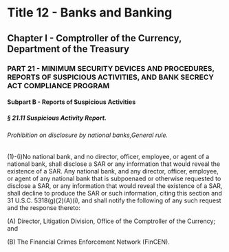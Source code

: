 
# Title 12 - Banks and Banking
## Chapter I - Comptroller of the Currency, Department of the Treasury
### PART 21 - MINIMUM SECURITY DEVICES AND PROCEDURES, REPORTS OF SUSPICIOUS ACTIVITIES, AND BANK SECRECY ACT COMPLIANCE PROGRAM
#### Subpart B - Reports of Suspicious Activities
##### § 21.11 Suspicious Activity Report.
###### Prohibition on disclosure by national banks,General rule.

(1)-(i)No national bank, and no director, officer, employee, or agent of a national bank, shall disclose a SAR or any information that would reveal the existence of a SAR. Any national bank, and any director, officer, employee, or agent of any national bank that is subpoenaed or otherwise requested to disclose a SAR, or any information that would reveal the existence of a SAR, shall decline to produce the SAR or such information, citing this section and 31 U.S.C. 5318(g)(2)(A)(i), and shall notify the following of any such request and the response thereto:

(A) Director, Litigation Division, Office of the Comptroller of the Currency; and

(B) The Financial Crimes Enforcement Network (FinCEN).
